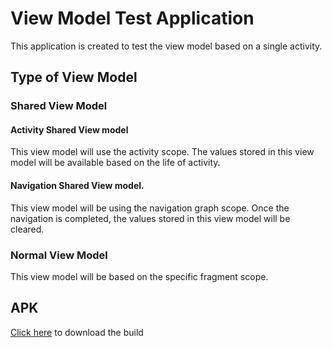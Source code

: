 # View Model Test Application

This application is created to test the view model based on a single activity.

## Type of View Model

### Shared View Model
#### Activity Shared View model
This view model will use the activity scope. The values stored in this view model will be available based on the life of activity.
#### Navigation Shared View model.
This view model will be using the navigation graph scope. Once the navigation is completed, the values stored in this view model will be cleared.

### Normal View Model
This view model will be based on the specific fragment scope.

## APK

[Click here](https://install.appcenter.ms/orgs/bpvexamples/apps/viewmodel-example/distribution_groups/public) to download the build

